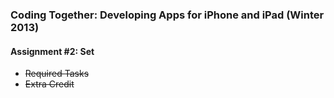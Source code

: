 ### Coding Together: Developing Apps for iPhone and iPad (Winter 2013)

#### Assignment #2: Set
* ~~Required Tasks~~
* ~~Extra Credit~~